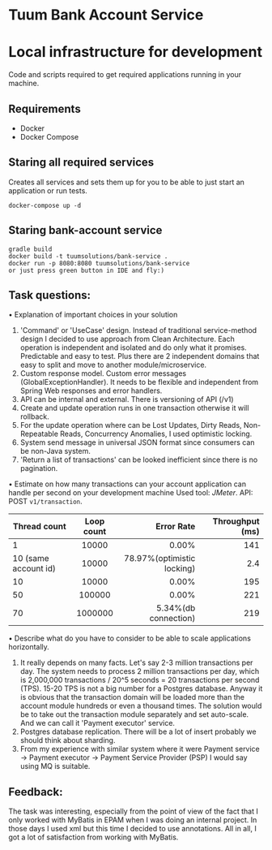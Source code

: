 # Tuum Bank Account Service

# Local infrastructure for development

Code and scripts required to get required applications running in your machine.

## Requirements

* Docker
* Docker Compose

## Staring all required services

Creates all services and sets them up for you to be able to just start an application or run tests.

    docker-compose up -d

## Staring bank-account service

    gradle build
    docker build -t tuumsolutions/bank-service .    
    docker run -p 8080:8080 tuumsolutions/bank-service
    or just press green button in IDE and fly:)

## Task questions:

• Explanation of important choices in your solution

1. 'Command' or 'UseCase' design. Instead of traditional service-method design I decided to use approach from Clean
   Architecture. Each operation is independent and isolated and do only what it promises. Predictable and easy to test.
   Plus there are 2 independent domains that easy to split and move to another module/microservice.
2. Custom response model. Custom error messages (GlobalExceptionHandler). It needs to be flexible and independent from
   Spring Web responses and error handlers.
3. API can be internal and external. There is versioning of API (/v1)
4. Create and update operation runs in one transaction otherwise it will rollback.
5. For the update operation where can be Lost Updates, Dirty Reads, Non-Repeatable Reads, Concurrency Anomalies, I used
   optimistic locking.
6. System send message in universal JSON format since consumers can be non-Java system.
7. 'Return a list of transactions' can be looked inefficient since there is no pagination.

• Estimate on how many transactions can your account application can handle per second on your development machine Used 
tool: *JMeter*. API: POST `v1/transaction`.

| Thread count            |  Loop count   |  Error Rate                 |  Throughput (ms)  |
| ----------------------  |:-------------:| ---------------------------:| -----------------:|
| 1                       | 10000         | 0.00%                       |141                |
| 10 (same account id)    | 10000         | 78.97%(optimistic locking)  | 2.4               |
| 10                      | 10000         | 0.00%                       | 195               |
| 50                      | 100000        | 0.00%                       | 221               |
| 70                      | 1000000       | 5.34%(db connection)        | 219               |

• Describe what do you have to consider to be able to scale applications horizontally.

1. It really depends on many facts. Let's say 2-3 million transactions per day. The system needs to process 2 million
   transactions per day, which is 2,000,000 transactions / 20^5 seconds = 20 transactions per second (TPS). 15-20 TPS is
   not a big number for a Postgres database. Anyway it is obvious that the transaction domain will be loaded more than
   the account module hundreds or even a thousand times. The solution would be to take out the transaction module
   separately and set auto-scale. And we can call it 'Payment executor' service.
2. Postgres database replication. There will be a lot of insert probably we should think about sharding.
3. From my experience with similar system where it were Payment service -> Payment executor -> Payment Service
   Provider (PSP) I would say using MQ is suitable.

## Feedback:

The task was interesting, especially from the point of view of the fact that I only worked with MyBatis in EPAM when I
was doing an internal project. In those days I used xml but this time I decided to use annotations. All in all, I got a
lot of satisfaction from working with MyBatis.